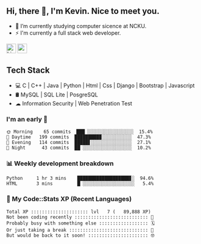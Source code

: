 ## Hi, there 👋, I'm Kevin. Nice to meet you.

- 🌱 I’m currently studying computer sicence at NCKU.
- ⚡ I'm currently a full stack web developer.

<a href="https://www.linkedin.com/in/kevin12686/"><img alt="LinkedIn" src="https://img.shields.io/badge/linkedin%20-%230077B5.svg?&style=for-the-badge&logo=linkedin&logoColor=white" height=25></a>
<a href="https://www.instagram.com/kevin12686/"><img src="https://img.shields.io/badge/instagram-3f729b?&style=for-the-badge&logo=instagram&logoColor=white" height=25></a>

## Tech Stack

* 💻 C | C++ | Java | Python | Html | Css | Django | Bootstrap | Javascript
* 🛢️ MySQL | SQL Lite | PosgreSQL
* ☁ Information Security | Web Penetration Test

### I'm an early 🐤

<!-- early_bird start -->

```text
🌞 Morning    65 commits  ███▏░░░░░░░░░░░░░░░░░  15.4%
🌆 Daytime   199 commits  █████████▉░░░░░░░░░░░  47.3%
🌃 Evening   114 commits  █████▋░░░░░░░░░░░░░░░  27.1%
🌙 Night      43 commits  ██▏░░░░░░░░░░░░░░░░░░  10.2%
```

<!-- early_bird end -->

### 📊 Weekly development breakdown

<!-- code_time start -->

```text
Python     1 hr 3 mins    ███████████████████▊░  94.6%
HTML       3 mins         █▏░░░░░░░░░░░░░░░░░░░   5.4%
```

<!-- code_time end -->

### 🧰 My Code::Stats XP (Recent Languages)

<!-- codestats start -->

```text
Total XP ::::::::::::::::::::: lvl   7 (   89,888 XP) 
Not been coding recently ::::::::::::::::::::::::::: 🙈
Probably busy with something else :::::::::::::::::: 🗓
Or just taking a break ::::::::::::::::::::::::::::: 🌴
But would be back to it soon! :::::::::::::::::::::: 🤓
```

<!-- codestats end -->
